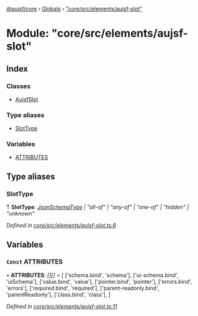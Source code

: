 [@aujsf/core](../README.md) › [Globals](../globals.md) › ["core/src/elements/aujsf-slot"](_core_src_elements_aujsf_slot_.md)

# Module: "core/src/elements/aujsf-slot"

## Index

### Classes

* [AujsfSlot](../classes/_core_src_elements_aujsf_slot_.aujsfslot.md)

### Type aliases

* [SlotType](_core_src_elements_aujsf_slot_.md#slottype)

### Variables

* [ATTRIBUTES](_core_src_elements_aujsf_slot_.md#const-attributes)

## Type aliases

###  SlotType

Ƭ **SlotType**: *[JsonSchemaType](_core_src_models_json_schema_.md#jsonschematype) | "all-of" | "any-of" | "one-of" | "hidden" | "unknown"*

*Defined in [core/src/elements/aujsf-slot.ts:9](https://github.com/jbockle/au-jsonschema-form/blob/master/packages/core/src/elements/aujsf-slot.ts#L9)*

## Variables

### `Const` ATTRIBUTES

• **ATTRIBUTES**: *[][]* = [
  ['schema.bind', 'schema'],
  ['ui-schema.bind', 'uiSchema'],
  ['value.bind', 'value'],
  ['pointer.bind', 'pointer'],
  ['errors.bind', 'errors'],
  ['required.bind', 'required'],
  ['parent-readonly.bind', 'parentReadonly'],
  ['class.bind', 'class'],
]

*Defined in [core/src/elements/aujsf-slot.ts:11](https://github.com/jbockle/au-jsonschema-form/blob/master/packages/core/src/elements/aujsf-slot.ts#L11)*
